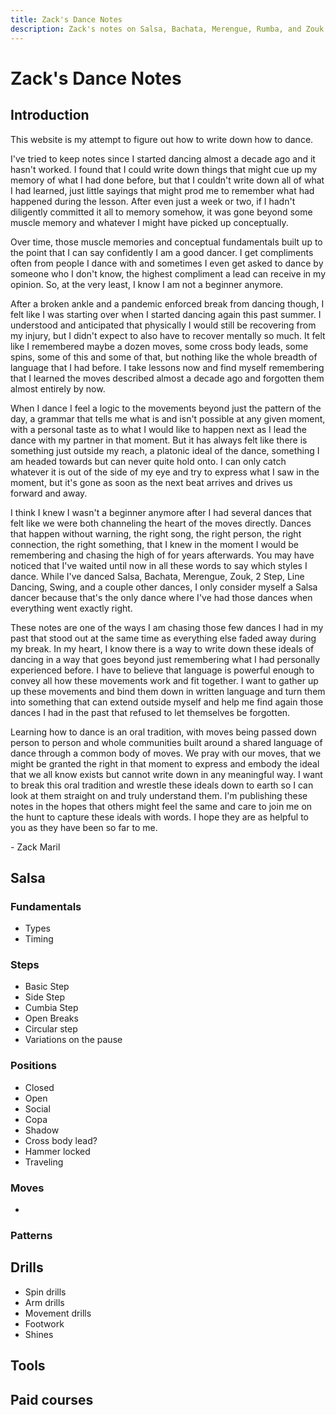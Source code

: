 ```yaml
---
title: Zack's Dance Notes 
description: Zack's notes on Salsa, Bachata, Merengue, Rumba, and Zouk
---
```


# Zack's Dance Notes 

## Introduction 
This website is my attempt to figure out how to write down how to dance. 

I've tried to keep notes since I started dancing almost a decade ago and it
hasn't worked. I found that I could write down things that might cue up my
memory of what I had done before, but that I couldn't write down all of what I
had learned, just little sayings that might prod me to remember what had
happened during the lesson. After even just a week or two, if I hadn't
diligently committed it all to memory somehow, it was gone beyond some muscle
memory and whatever I might have picked up conceptually. 

Over time, those muscle memories and conceptual fundamentals built up to the
point that I can say confidently I am a good dancer. I get compliments often
from people I dance with and sometimes I even get asked to dance by someone who
I don't know, the highest compliment a lead can receive in my opinion. So, at
the very least, I know I am not a beginner anymore.

After a broken ankle and a pandemic enforced break from dancing though, I felt
like I was starting over when I started dancing again this past summer. I
understood and anticipated that physically I would still be recovering from my
injury, but I didn't expect to also have to recover mentally so much. It felt
like I remembered maybe a dozen moves, some cross body leads, some spins, some
of this and some of that, but nothing like the whole breadth of language that I
had before. I take lessons now and find myself remembering that I learned the
moves described almost a decade ago and forgotten them almost entirely by now.

When I dance I feel a logic to the movements beyond just the pattern of the day,
a grammar that tells me what is and isn't possible at any given moment, with a
personal taste as to what I would like to happen next as I lead the dance with
my partner in that moment. But it has always felt like there is something just
outside my reach, a platonic ideal of the dance, something I am headed towards but
can never quite hold onto. I can only catch whatever it is out of the side of my
eye and try to express what I saw in the moment, but it's gone as soon as the
next beat arrives and drives us forward and away. 

I think I knew I wasn't a beginner anymore after I had several dances that felt
like we were both channeling the heart of the moves directly. Dances that happen
without warning, the right song, the right person, the right connection, the
right something, that I knew in the moment I would be remembering and chasing
the high of for years afterwards. You may have noticed that I've waited until
now in all these words to say which styles I dance. While I've danced Salsa,
Bachata, Merengue, Zouk, 2 Step, Line Dancing, Swing, and a couple other dances,
I only consider myself a Salsa dancer because that's the only dance where I've
had those dances when everything went exactly right.  

These notes are one of the ways I am chasing those few dances I had in my past
that stood out at the same time as everything else faded away during my break.
In my heart, I know there is a way to write down these ideals of dancing in a
way that goes beyond just remembering what I had personally experienced before.
I have to believe that language is powerful enough to convey all how these
movements work and fit together. I want to gather up up these movements and bind
them down in written language and turn them into something that can extend
outside myself and help me find again those dances I had in the past that refused to
let themselves be forgotten. 

Learning how to dance is an oral tradition, with moves being passed down person
to person and whole communities built around a shared language of dance through
a common body of moves. We pray with our moves, that we might be granted the
right in that moment to express and embody the ideal that we all know exists but
cannot write down in any meaningful way. I want to break this oral tradition and
wrestle these ideals down to earth so I can look at them straight on and truly
understand them. I'm publishing these notes in the hopes that others might feel
the same and care to join me on the hunt to capture these ideals with words. I
hope they are as helpful to you as they have been so far to me.

\- Zack Maril 

## Salsa 

### Fundamentals  
* Types 
* Timing 

### Steps 
* Basic Step 
* Side Step  
* Cumbia Step 
* Open Breaks 
* Circular step 
* Variations on the pause 

### Positions 
* Closed
* Open 
* Social 
* Copa 
* Shadow 
* Cross body lead? 
* Hammer locked 
* Traveling 

### Moves 
* 

### Patterns 


## Drills 

* Spin drills 
* Arm drills 
* Movement drills 
* Footwork
* Shines 


## Tools 

## Paid courses 